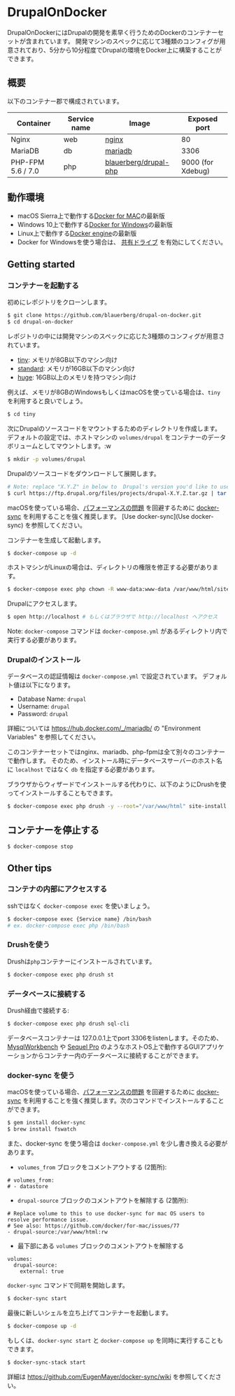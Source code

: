 # DrupalOnDocker

DrupalOnDockerにはDrupalの開発を素早く行うためのDockerのコンテナーセットが含まれています。
開発マシンのスペックに応じて3種類のコンフィグが用意されており、5分から10分程度でDrupalの環境をDocker上に構築することができます。

## 概要

以下のコンテナー郡で構成されています。

| Container | Service name | Image | Exposed port |
| --------- | ------------ | ----- | ------------ |
| Nginx | web | <a href="https://hub.docker.com/_/nginx/" target="_blank">nginx</a> | 80 |
| MariaDB | db | <a href="https://hub.docker.com/_/mariadb/" target="_blank">mariadb</a> | 3306 |
| PHP-FPM 5.6 / 7.0 | php | <a href="https://hub.docker.com/r/blauerberg/drupal-php/" target="_blank">blauerberg/drupal-php</a> | 9000 (for Xdebug) |

## 動作環境

- macOS Sierra上で動作する[Docker for MAC](https://docs.docker.com/docker-for-mac/)の最新版
- Windows 10上で動作する[Docker for Windows](https://docs.docker.com/docker-for-windows/)の最新版
- Linux上で動作する[Docker engine](https://docs.docker.com/engine/installation/linux/ubuntulinux/)の最新版
- Docker for Windowsを使う場合は、 [共有ドライブ](https://blogs.msdn.microsoft.com/stevelasker/2016/06/14/configuring-docker-for-windows-volumes/) を有効にしてください。


## Getting started

### コンテナーを起動する

初めにレポジトリをクローンします。
```bash
$ git clone https://github.com/blauerberg/drupal-on-docker.git
$ cd drupal-on-docker
```

レポジトリの中には開発マシンのスペックに応じた3種類のコンフィグが用意されています。

- [tiny](https://github.com/blauerberg/drupal-on-docker/tree/master/tiny): メモリが8GB以下のマシン向け
- [standard](https://github.com/blauerberg/drupal-on-docker/tree/master/standard): メモリが16GB以下のマシン向け
- [huge](https://github.com/blauerberg/drupal-on-docker/tree/master/huge): 16GB以上のメモリを持つマシン向け

例えば、メモリが8GBのWindowsもしくはmacOSを使っている場合は、`tiny` を利用すると良いでしょう。
```bash
$ cd tiny
```

次にDrupalのソースコードをマウントするためのディレクトリを作成します。
デフォルトの設定では、ホストマシンの `volumes/drupal` をコンテナーのデータボリュームとしてマウントします。:w

```bash
$ mkdir -p volumes/drupal
```

Drupalのソースコードをダウンロードして展開します。
```bash
# Note: replace "X.Y.Z" in below to  Drupal's version you'd like to use.
$ curl https://ftp.drupal.org/files/projects/drupal-X.Y.Z.tar.gz | tar zx --strip=1 -C volumes/drupal
```

macOSを使っている場合、[パフォーマンスの問題](https://github.com/docker/for-mac/issues/77) を回避するために [docker-sync](https://github.com/EugenMayer/docker-sync/) を利用することを強く推奨します。
[Use docker-sync](Use docker-sync) を参照してください。

コンテナーを生成して起動します。
```bash
$ docker-compose up -d
```

ホストマシンがLinuxの場合は、ディレクトリの権限を修正する必要があります。
```bash
$ docker-compose exec php chown -R www-data:www-data /var/www/html/sites/default
```

Drupalにアクセスします。
```bash
$ open http://localhost # もしくはブラウザで http://localhost へアクセス
```

Note: `docker-compose` コマンドは `docker-compose.yml` があるディレクトリ内で実行する必要があります。

### Drupalのインストール

データベースの認証情報は `docker-compose.yml` で設定されています。
デフォルト値は以下になります。

- Database Name: `drupal`
- Username: `drupal`
- Password: `drupal`

詳細については https://hub.docker.com/_/mariadb/ の "Environment Variables" を参照してください。

このコンテナーセットではnginx、mariadb、php-fpmは全て別々のコンテナーで動作します。
そのため、インストール時にデータベースサーバーのホスト名に `localhost` ではなく `db` を指定する必要があります。

ブラウザからウィザードでインストールする代わりに、以下のようにDrushを使ってインストールすることもできます。

```bash
$ docker-compose exec php drush -y --root="/var/www/html" site-install standard --site-name="Drupal on Docker" --account-name="drupal" --account-pass="drupal" --db-url="mysql://drupal:drupal@db/drupal" --locale=ja
```

## コンテナーを停止する

```
$ docker-compose stop
```

## Other tips

### コンテナの内部にアクセスする

sshではなく `docker-compose exec` を使いましょう。

```bash
$ docker-compose exec {Service name} /bin/bash
# ex. docker-compose exec php /bin/bash
```

### Drushを使う

Drushは`php`コンテナーにインストールされています。

```bash
$ docker-compose exec php drush st
```

### データベースに接続する

Drush経由で接続する:
```bash
$ docker-compose exec php drush sql-cli
```

データベースコンテナーは 127.0.0.1上でport 3306をlistenします。そのため、[MysqlWorkbench](https://www.mysql.com/products/workbench/) や [Sequel Pro](https://www.sequelpro.com/) のようなホストOS上で動作するGUIアプリケーションからコンテナー内のデータベースに接続することができます。

### docker-sync を使う

macOSを使っている場合、[パフォーマンスの問題](https://github.com/docker/for-mac/issues/77) を回避するために [docker-sync](https://github.com/EugenMayer/docker-sync/) を利用することを強く推奨します。次のコマンドでインストールすることができます。
```bash
$ gem install docker-sync
$ brew install fswatch
```

また、docker-sync を使う場合は `docker-compose.yml` を少し書き換える必要があります。

- `volumes_from` ブロックをコメントアウトする (2箇所):
```
# volumes_from:
# - datastore
```

- `drupal-source` ブロックのコメントアウトを解除する (2箇所):

```
# Replace volume to this to use docker-sync for mac OS users to resolve performance issue.
# See also: https://github.com/docker/for-mac/issues/77
- drupal-source:/var/www/html:rw
```

- 最下部にある `volumes` ブロックのコメントアウトを解除する
```
volumes:
  drupal-source:
    external: true
```

`docker-sync` コマンドで同期を開始します。
```bash
$ docker-sync start
```

最後に新しいシェルを立ち上げてコンテナーを起動します。
```bash
$ docker-compose up -d
```

もしくは、`docker-sync start` と `docker-compose up` を同時に実行することもできます。

```bash
$ docker-sync-stack start
```

詳細は https://github.com/EugenMayer/docker-sync/wiki を参照してください。

